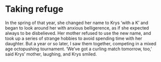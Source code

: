 Taking refuge
=============
In the spring of that year, she changed her name to Krys ‘with a K’ and began to look around her with anxious belligerence, as if she expected always to be disbelieved. Her mother refused to use the new name, and took up a series of strange hobbies to avoid spending time with her daughter. But a year or so later, I saw them together, competing in a mixed age octopushing tournament. ‘We’ve got a curling match tomorrow, too,’ said Krys’ mother, laughing, and Krys smiled.